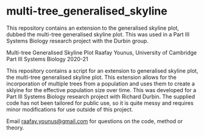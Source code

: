 # multi-tree_generalised_skyline
This repository contains an extension to the generalised skyline plot, dubbed the multi-tree generalised skyline plot. This was used in a Part III Systems Biology research project with the Durbin group.

Multi-tree Generalised Skyline Plot
Raafay Younus, University of Cambridge
Part III Systems Biology 2020-21

This repository contains a script for an extension to generalised skyline plot, the multi-tree generalised skyline plot. This extension allows for the incorporation of multiple trees from a population and uses them to create a sklyine for the effective population size over time.
This was developed for a Part III Systems Biology research project with Richard Durbin. The supplied code has not been tailored for public use, so it is quite messy and requires minor modifications for use outside of this project.

Email raafay.younus@gmail.com for questions on the code, method or theory.
